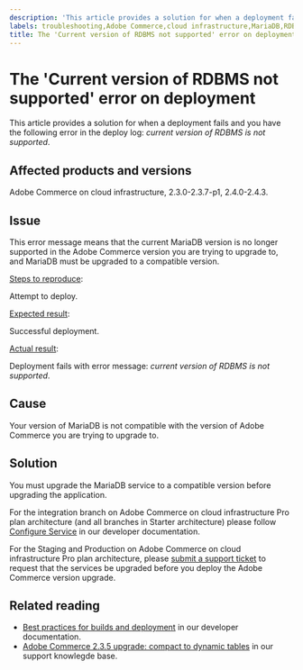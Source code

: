 ```yaml
---
description: 'This article provides a solution for when a deployment fails and you have the following error in the deploy log: *current version of RDBMS is not supported*.'
labels: troubleshooting,Adobe Commerce,cloud infrastructure,MariaDB,RDBMS,Magento Commerce,2.3.0,2.3.1,2.3.2,2.3.3,2.3.2-p2,2.3.4,2.3.3-p1,2.3.5,2.3.4-p2,2.3.5-p1,2.3.5-p2,2.3.6,2.3.6-p1,2.3.7,2.3.7-p1,2.4.0,2.4.0-p1,2.4.1,2.4.1-p1,2.4.2,2.4.2-p1,2.4.2-p2,2.4.3
title: The 'Current version of RDBMS not supported' error on deployment
---
```


# The 'Current version of RDBMS not supported' error on deployment

This article provides a solution for when a deployment fails and you have the following error in the deploy log: *current version of RDBMS is not supported*.

## Affected products and versions

Adobe Commerce on cloud infrastructure, 2.3.0-2.3.7-p1, 2.4.0-2.4.3.

## Issue

This error message means that the current MariaDB version is no longer supported in the Adobe Commerce version you are trying to upgrade to, and MariaDB must be upgraded to a compatible version.


<u>Steps to reproduce</u>:

Attempt to deploy.

<u>Expected result</u>:

Successful deployment.

<u>Actual result</u>:

Deployment fails with error message: *current version of RDBMS is not supported*.

## Cause

Your version of MariaDB is not compatible with the version of Adobe Commerce you are trying to upgrade to.

## Solution

You must upgrade the MariaDB service to a compatible version before upgrading the application.


For the integration branch on Adobe Commerce on cloud infrastructure Pro plan architecture (and all branches in Starter architecture) please follow [Configure Service](https://devdocs.magento.com/cloud/project/services.html) in our developer  documentation.

For the Staging and Production on Adobe Commerce on cloud infrastructure Pro plan architecture, please [submit a support ticket](https://support.magento.com/hc/en-us/articles/360019088251) to request that the services be upgraded before you deploy the Adobe Commerce version upgrade.


## Related reading

* [Best practices for builds and deployment](https://devdocs.magento.com/cloud/reference/discover-deploy.html#best-practices) in our developer documentation.
* [Adobe Commerce 2.3.5 upgrade: compact to dynamic tables](https://support.magento.com/hc/en-us/articles/360048389631) in our support knowlegde base.
